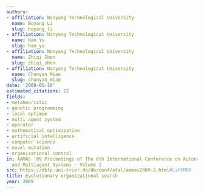```yaml
---
authors:
- affiliation: Nanyang Technological University
  name: Boyang Li
  slug: boyang_li
- affiliation: Nanyang Technological University
  name: Han Yu
  slug: han_yu
- affiliation: Nanyang Technological University
  name: Zhiqi Shen
  slug: zhiqi_shen
- affiliation: Nanyang Technological University
  name: Chunyan Miao
  slug: chunyan_miao
date: '2009-05-10'
estimated_citations: 22
fields:
- metaheuristic
- genetic programming
- local optimum
- multi agent system
- operator
- mathematical optimization
- artificial intelligence
- computer science
- novel mutation
- organizational control
in: AAMAS '09 Proceedings of The 8th International Conference on Autonomous Agents
  and Multiagent Systems - Volume 2
src: https://dblp.uni-trier.de/db/conf/atal/aamas2009-2.html#LiYSM09
title: Evolutionary organizational search
year: 2009
---
```

